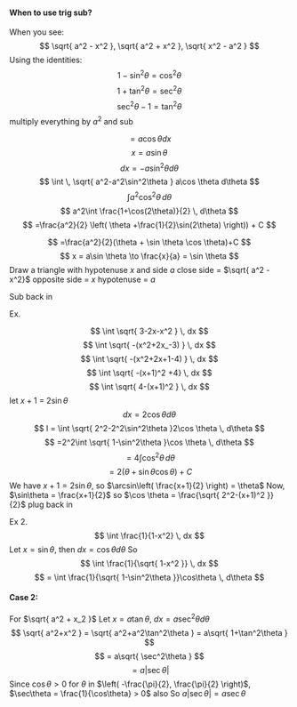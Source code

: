 #### When to use trig sub?
When you see:
$$
\sqrt{ a^2 - x^2 }, \sqrt{ a^2 + x^2 }, \sqrt{ x^2 - a^2 }
$$
Using the identities:
$$
1-\sin^2\theta = \cos^2\theta
$$
$$
1+\tan^2\theta = \sec^2\theta
$$
$$
\sec^2\theta-1 = \tan^2\theta
$$
multiply everything by $a^2$ and sub

$$
=a\cos \theta dx
$$
$$
x =a \sin \theta
$$
$$
dx = -a\sin^2\theta d\theta
$$
$$
\int  \, \sqrt{ a^2-a^2\sin^2\theta } a\cos \theta d\theta 
$$
$$
\int a^2 \cos^2\theta \, d\theta 
$$
$$
a^2\int \frac{1+\cos(2\theta)}{2} \, d\theta 
$$
$$
	=\frac{a^2}{2} \left( \theta +\frac{1}{2}\sin(2\theta) \right)) + C
$$

$$
=\frac{a^2}{2}(\theta + \sin \theta \cos \theta)+C
$$
$$
x = a\sin \theta \to \frac{x}{a} = \sin \theta
$$
Draw a triangle with hypotenuse $x$ and side $a$ 
close side = $\sqrt{ a^2 - x^2}$
opposite side = $x$
hypotenuse = $a$

Sub back in


Ex.

$$
\int \sqrt{ 3-2x-x^2 } \, dx 
$$
$$
\int \sqrt{ -(x^2+2x_-3) } \, dx 
$$
$$
\int \sqrt{ -(x^2+2x+1-4) } \, dx 
$$
$$
\int \sqrt{ -(x+1)^2 +4} \, dx 
$$
$$
\int \sqrt{ 4-(x+1)^2 } \, dx 
$$
let $x+1$ = $2\sin \theta$
$$
dx = 2\cos \theta d\theta
$$
$$
I = \int \sqrt{ 2^2-2^2\sin^2\theta }2\cos \theta \, d\theta 
$$
$$
=2^2\int \sqrt{ 1-\sin^2\theta }\cos \theta \, d\theta  
$$
$$
=4\int \cos ^2\theta \, d\theta 
$$
$$
 = 2(\theta+\sin \theta \cos \theta)+C
$$
We have $x+1 = 2\sin  \theta$, so $\arcsin\left( \frac{x+1}{2} \right) = \theta$
Now, $\sin\theta = \frac{x+1}{2}$
so $\cos \theta = \frac{\sqrt{ 2^2-(x+1)^2 }}{2}$
plug back in



Ex 2.
$$
\int \frac{1}{1-x^2} \, dx 
$$
Let $x = \sin \theta$, then $dx = \cos\theta d\theta$
So 
$$
\int \frac{1}{\sqrt{ 1-x^2 }} \, dx 
$$
$$
= \int \frac{1}{\sqrt{ 1-\sin^2\theta }}\cos\theta \, d\theta 
$$

#### Case 2:
For $\sqrt{ a^2 + x_2 }$
Let $x = a\tan\theta$, $dx = a\sec^2\theta d\theta$
$$
\sqrt{ a^2+x^2 } = \sqrt{ a^2+a^2\tan^2\theta } = a\sqrt{ 1+\tan^2\theta }
$$
$$
 = a\sqrt{ \sec^2\theta }
$$
$$
=a|\sec\theta|
$$
Since $\cos\theta >0$ for $\theta$ in $\left( -\frac{\pi}{2}, \frac{\pi}{2} \right)$, $\sec\theta = \frac{1}{\cos\theta} > 0$ also
So $a|\sec\theta| = a \sec\theta$
